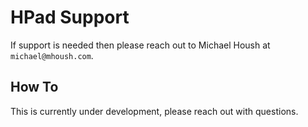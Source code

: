 # HPad Support

If support is needed then please reach out to Michael Housh at `michael@mhoush.com`.

## How To

This is currently under development, please reach out with questions.
